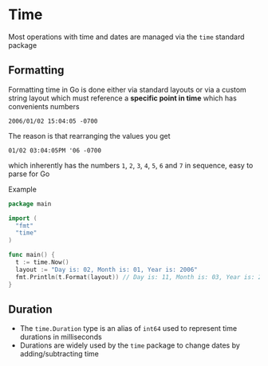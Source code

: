# Time
Most operations with time and dates are managed via the `time` standard package

## Formatting
Formatting time in Go is done either via standard layouts or via a custom string layout which must reference a **specific point in time** which has convenients numbers

`2006/01/02 15:04:05 -0700`

The reason is that rearranging the values you get

`01/02 03:04:05PM '06 -0700`

which inherently has the numbers `1`, `2`, `3`, `4`, `5`, `6` and `7` in sequence, easy to parse for Go

Example

```go
package main

import (
  "fmt"
  "time"
)

func main() {
  t := time.Now()
  layout := "Day is: 02, Month is: 01, Year is: 2006"
  fmt.Println(t.Format(layout)) // Day is: 11, Month is: 03, Year is: 2022
}
```

## Duration
- The `time.Duration` type is an alias of `int64` used to represent time durations in milliseconds
- Durations are widely used by the `time` package to change dates by adding/subtracting time
